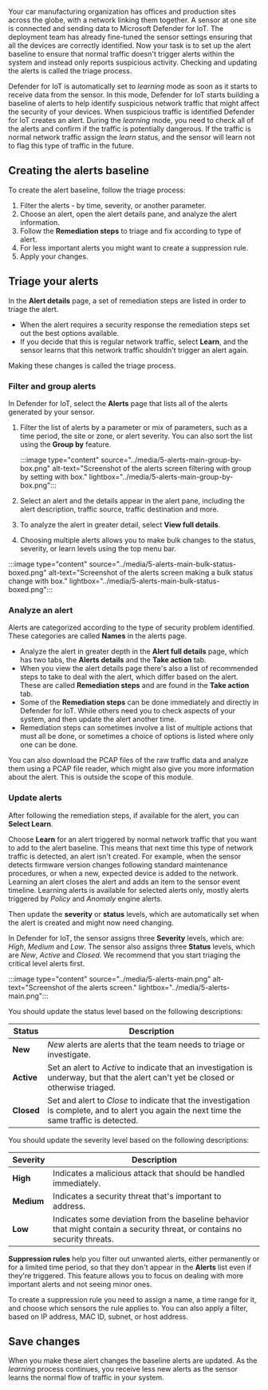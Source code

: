Your car manufacturing organization has offices and production sites across the globe, with a network linking them together. A sensor at one site is connected and sending data to Microsoft Defender for IoT. The deployment team has already fine-tuned the sensor settings ensuring that all the devices are correctly identified. Now your task is to set up the alert baseline to ensure that normal traffic doesn't trigger alerts within the system and instead only reports suspicious activity. Checking and updating the alerts is called the triage process.

Defender for IoT is automatically set to *learning* mode as soon as it starts to receive data from the sensor. In this mode, Defender for IoT starts building a baseline of alerts to help identify suspicious network traffic that might affect the security of your devices. When suspicious traffic is identified Defender for IoT creates an alert. During the *learning* mode, you need to check all of the alerts and confirm if the traffic is potentially dangerous. If the traffic is normal network traffic assign the *learn* status, and the sensor will learn not to flag this type of traffic in the future.

## Creating the alerts baseline

To create the alert baseline, follow the triage process:

1. Filter the alerts - by time, severity, or another parameter.
1. Choose an alert, open the alert details pane, and analyze the alert information.
1. Follow the **Remediation steps** to triage and fix according to type of alert.
1. For less important alerts you might want to create a suppression rule.
1. Apply your changes.

## Triage your alerts

In the **Alert details** page, a set of remediation steps are listed in order to triage the alert.

- When the alert requires a security response the remediation steps set out the best options available.
- If you decide that this is regular network traffic, select **Learn**, and the sensor learns that this network traffic shouldn't trigger an alert again.

Making these changes is called the triage process.

### Filter and group alerts

In Defender for IoT, select the **Alerts** page that lists all of the alerts generated by your sensor.

1. Filter the list of alerts by a parameter or mix of parameters, such as a time period, the site or zone, or alert severity. You can also sort the list using the **Group by** feature.

    :::image type="content" source="../media/5-alerts-main-group-by-box.png" alt-text="Screenshot of the alerts screen filtering with group by setting with box." lightbox="../media/5-alerts-main-group-by-box.png":::

1. Select an alert and the details appear in the alert pane, including the alert description, traffic source, traffic destination and more.
1. To analyze the alert in greater detail, select **View full details**.
1. Choosing multiple alerts allows you to make bulk changes to the status, severity, or learn levels using the top menu bar.

:::image type="content" source="../media/5-alerts-main-bulk-status-boxed.png" alt-text="Screenshot of the alerts screen making a bulk status change with box." lightbox="../media/5-alerts-main-bulk-status-boxed.png":::

### Analyze an alert

Alerts are categorized according to the type of security problem identified. These categories are called **Names** in the alerts page.

- Analyze the alert in greater depth in the **Alert full details** page, which has two tabs, the **Alerts details** and the **Take action** tab.
- When you view the alert details page there's also a list of recommended steps to take to deal with the alert, which differ based on the alert. These are called **Remediation steps** and are found in the **Take action** tab.
- Some of the **Remediation steps** can be done immediately and directly in Defender for IoT. While others need you to check aspects of your system, and then update the alert another time.
- Remediation steps can sometimes involve a list of multiple actions that must all be done, or sometimes a choice of options is listed where only one can be done.

You can also download the PCAP files of the raw traffic data and analyze them using a PCAP file reader, which might also give you more information about the alert. This is outside the scope of this module.

### Update alerts

After following the remediation steps, if available for the alert, you can **Select Learn**.

Choose **Learn** for an alert triggered by normal network traffic that you want to add to the alert baseline. This means that next time this type of network traffic is detected, an alert isn't created. For example, when the sensor detects firmware version changes following standard maintenance procedures, or when a new, expected device is added to the network. Learning an alert closes the alert and adds an item to the sensor event timeline. Learning alerts is available for selected alerts only, mostly alerts triggered by *Policy* and *Anomaly* engine alerts.

Then update the **severity** or **status** levels, which are automatically set when the alert is created and might now need changing.

In Defender for IoT, the sensor assigns three **Severity** levels, which are: *High*, *Medium* and *Low*. The sensor also assigns three **Status** levels, which are *New*, *Active* and *Closed*. We recommend that you start triaging the critical level alerts first.

:::image type="content" source="../media/5-alerts-main.png" alt-text="Screenshot of the alerts screen." lightbox="../media/5-alerts-main.png":::

You should update the status level based on the following descriptions:

| Status | Description  |
|---------|---------|
|**New**     |  *New* alerts are alerts that the team needs to triage or investigate. |
|**Active**  |  Set an alert to *Active* to indicate that an investigation is underway, but that the alert can't yet be closed or otherwise triaged. |
|**Closed**  |  Set and alert to *Close* to indicate that the investigation is complete, and to alert you again the next time the same traffic is detected. |

You should update the severity level based on the following descriptions:

| Severity  |  Description  |
|---------|---------|
| **High**    |  Indicates a malicious attack that should be handled immediately.        |
| **Medium**  |  Indicates a security threat that's important to address.        |
| **Low**     |  Indicates some deviation from the baseline behavior that might contain a security threat, or contains no security threats.        |

**Suppression rules** help you filter out unwanted alerts, either permanently or for a limited time period, so that they don't appear in the **Alerts** list even if they're triggered. This feature allows you to focus on dealing with more important alerts and not seeing minor ones.

To create a suppression rule you need to assign a name, a time range for it, and choose which sensors the rule applies to. You can also apply a filter, based on IP address, MAC ID, subnet, or host address.

## Save changes

When you make these alert changes the baseline alerts are updated. As the *learning* process continues, you receive less new alerts as the sensor learns the normal flow of traffic in your system.
